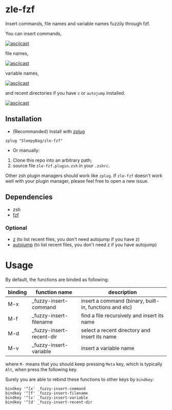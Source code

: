# zle-fzf
Insert commands, file names and variable names fuzzily through fzf.

You can insert commands,

[![asciicast](https://asciinema.org/a/FHsUuTAwZADgHpIVo7aoYzvzM.svg)](https://asciinema.org/a/FHsUuTAwZADgHpIVo7aoYzvzM)

file names,

[![asciicast](https://asciinema.org/a/doc8WXcOLeKIiyXdMg5Xcdc9L.svg)](https://asciinema.org/a/doc8WXcOLeKIiyXdMg5Xcdc9L)

variable names,

[![asciicast](https://asciinema.org/a/DpGhu0oZXyoW50ymfzposZSvH.svg)](https://asciinema.org/a/DpGhu0oZXyoW50ymfzposZSvH)

and recent directories if you have `z` or `autojump` installed.

[![asciicast](https://asciinema.org/a/M8rtKmKUppQZ4cIQH6KYezVEW.svg)](https://asciinema.org/a/M8rtKmKUppQZ4cIQH6KYezVEW)

## Installation

- (Recommanded) Install with [zplug](https://github.com/zplug/zplug "zplug")

```
zplug "SleepyBag/zle-fzf"
```

- Or manually:

1. Clone this repo into an arbitrary path;
2. source file `zle-fzf.plugin.zsh` in your `.zshrc`.

Other zsh plugin managers should work like `zplug`. If `zle-fzf` doesn't work well with your plugin manager, please feel free to open a new issue.

## Dependencies

- zsh
- [fzf](https://github.com/junegunn/fzf "fzf")

### Optional

- [z](https://github.com/rupa/z "z") (to list recent files, you don't need autojump if you have z)
- [autojump](https://github.com/wting/autojump "autojump") (to list recent files, you don't need z if you have autojump)

# Usage

By default, the functions are binded as following:

| binding | function name | description |
|---------|---------------|-------------|
| M-x     | _fuzzy-insert-command | insert a command (binary, built-in, functions and etc) |
| M-f     | _fuzzy-insert-filename | find a file recursively and insert its name |
| M-d     | _fuzzy-insert-recent-dir | select a recent directory and insert its name |
| M-v     | _fuzzy-insert-variable | insert a variable name |

where `M-` means that you should keep pressing `Meta` key, which is typically `Alt`, when press the following key.

Surely you are able to rebind these functions to other keys by `bindkey`:

```
bindkey '^[x' _fuzzy-insert-command
bindkey '^[f' _fuzzy-insert-filename
bindkey '^[v' _fuzzy-insert-variable
bindkey '^[d' _fuzzy-insert-recent-dir
```
